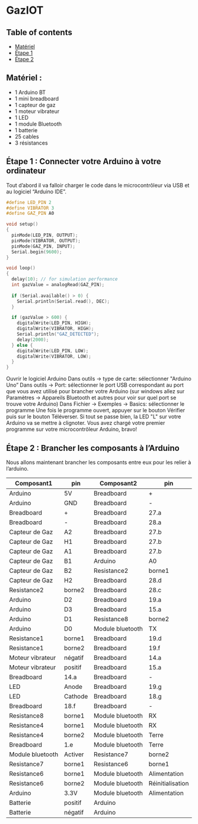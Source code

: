 # GazIOT
## Table of contents
+ [Matériel](##Matériel)
+ [Étape 1](##Étape1)
+ [Étape 2](##Étape2)
## Matériel :
+ 1 Arduino BT
+ 1 mini breadboard
+ 1 capteur de gaz
+ 1 moteur vibrateur
+ 1 LED
+ 1 module Bluetooth
+ 1 batterie
+ 25 cables
+ 3 résistances


## Étape 1 : Connecter votre Arduino à votre ordinateur
Tout d’abord il va falloir charger le code dans le microcontrôleur via USB et au logiciel “Arduino IDE”.
```C++
#define LED_PIN 2
#define VIBRATOR 3
#define GAZ_PIN A0

void setup()
{
  pinMode(LED_PIN, OUTPUT);
  pinMode(VIBRATOR, OUTPUT);
  pinMode(GAZ_PIN, INPUT);
  Serial.begin(9600);
}

void loop()
{
  delay(10); // for simulation performance
  int gazValue = analogRead(GAZ_PIN);
 
  if (Serial.available() > 0) {
	Serial.println(Serial.read(), DEC);
  }

  if (gazValue > 600) {
	digitalWrite(LED_PIN, HIGH);
	digitalWrite(VIBRATOR, HIGH);
	Serial.println("GAZ_DETECTED");
	delay(2000);
  } else {
	digitalWrite(LED_PIN, LOW);
	digitalWrite(VIBRATOR, LOW);
  }
}
```

Ouvrir le logiciel Arduino
Dans outils -> type de carte: sélectionner "Arduino Uno”
Dans outils -> Port: sélectionner le port USB correspondant au port que vous avez utilisé pour brancher votre Arduino (sur windows allez sur Paramètres -> Appareils Bluetooth et autres pour voir sur quel port se trouve votre Arduino)
Dans Fichier -> Exemples ->  Basics: sélectionner le programme
Une fois le programme ouvert, appuyer sur le bouton Vérifier puis sur le bouton Téléverser.
Si tout se passe bien, la LED "L" sur votre Arduino va se mettre à clignoter.
Vous avez chargé votre premier programme sur votre microcontrôleur Arduino, bravo! 

## Étape 2 : Brancher les composants à l’Arduino
Nous allons maintenant brancher les composants entre eux pour les relier à l’arduino.

| Composant1       | pin     | Composant2       | pin              |
|------------------|---------|------------------|------------------|
| Arduino          | 5V      | Breadboard       | +                |
| Arduino          | GND     | Breadboard       | -                |
| Breadboard       | +       | Breadboard       | 27.a             |
| Breadboard       | -       | Breadboard       | 28.a             |
| Capteur de Gaz   | A2      | Breadboard       | 27.b             |
| Capteur de Gaz   | H1      | Breadboard       | 27.b             |
| Capteur de Gaz   | A1      | Breadboard       | 27.b             |
| Capteur de Gaz   | B1      | Arduino          | A0               |
| Capteur de Gaz   | B2      | Resistance2      | borne1           |
| Capteur de Gaz   | H2      | Breadboard       | 28.d             |
| Resistance2      | borne2  | Breadboard       | 28.c             |
| Arduino          | D2      | Breadboard       | 19.a             |
| Arduino          | D3      | Breadboard       | 15.a             |
| Arduino          | D1      | Resistance8      | borne2           |
| Arduino          | D0      | Module bluetooth | TX               |
| Resistance1      | borne1  | Breadboard       | 19.d             |
| Resistance1      | borne2  | Breadboard       | 19.f             |
| Moteur vibrateur | négatif | Breadboard       | 14.a             |
| Moteur vibrateur | positif | Breadboard       | 15.a             |
| Breadboard       | 14.a    | Breadboard       | -                |
| LED              | Anode   | Breadboard       | 19.g             |
| LED              | Cathode | Breadboard       | 18.g             |
| Breadboard       | 18.f    | Breadboard       | -                |
| Resistance8      | borne1  | Module bluetooth | RX               |
| Resistance4      | borne1  | Module bluetooth | RX               |
| Resistance4      | borne2  | Module bluetooth | Terre            |
| Breadboard       | 1.e     | Module bluetooth | Terre            |
| Module bluetooth | Activer | Resistance7      | borne2           |
| Resistance7      | borne1  | Resistance6      | borne1           |
| Resistance6      | borne1  | Module bluetooth | Alimentation     |
| Resistance6      | borne2  | Module bluetooth | Réinitialisation |
| Arduino          | 3.3V    | Module bluetooth | Alimentation     |
| Batterie         | positif | Arduino          |                  |
| Batterie         | négatif | Arduino          |                  |

